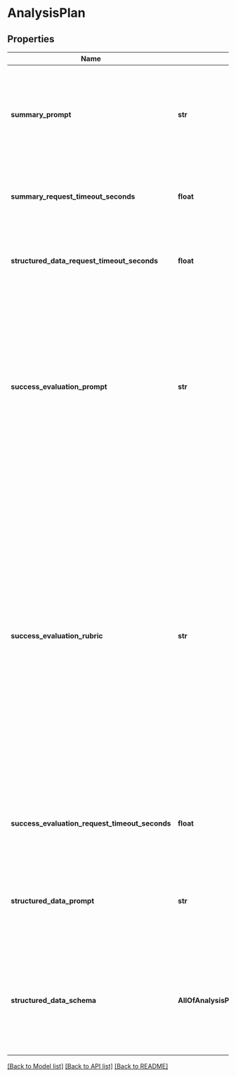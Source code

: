 # AnalysisPlan

## Properties
Name | Type | Description | Notes
------------ | ------------- | ------------- | -------------
**summary_prompt** | **str** | This is the prompt that&#x27;s used to summarize the call. The output is stored in &#x60;call.analysis.summary&#x60;.  Default is \&quot;You are an expert note-taker. You will be given a transcript of a call. Summarize the call in 2-3 sentences. DO NOT return anything except the summary.\&quot;.  Set to &#x27;&#x27; or &#x27;off&#x27; to disable. | [optional] 
**summary_request_timeout_seconds** | **float** | This is how long the request is tried before giving up. When request times out, &#x60;call.analysis.summary&#x60; will be empty. Increasing this timeout will delay the end of call report.  Default is 5 seconds. | [optional] 
**structured_data_request_timeout_seconds** | **float** | This is how long the request is tried before giving up. When request times out, &#x60;call.analysis.structuredData&#x60; will be empty. Increasing this timeout will delay the end of call report.  Default is 5 seconds. | [optional] 
**success_evaluation_prompt** | **str** | This is the prompt that&#x27;s used to evaluate if the call was successful. The output is stored in &#x60;call.analysis.successEvaluation&#x60;.  Default is \&quot;You are an expert call evaluator. You will be given a transcript of a call and the system prompt of the AI participant. Determine if the call was successful based on the objectives inferred from the system prompt. DO NOT return anything except the result.\&quot;.  Set to &#x27;&#x27; or &#x27;off&#x27; to disable.  You can use this standalone or in combination with &#x60;successEvaluationRubric&#x60;. If both are provided, they are concatenated into appropriate instructions. | [optional] 
**success_evaluation_rubric** | **str** | This enforces the rubric of the evaluation. The output is stored in &#x60;call.analysis.successEvaluation&#x60;.  Options include: - &#x27;NumericScale&#x27;: A scale of 1 to 10. - &#x27;DescriptiveScale&#x27;: A scale of Excellent, Good, Fair, Poor. - &#x27;Checklist&#x27;: A checklist of criteria and their status. - &#x27;Matrix&#x27;: A grid that evaluates multiple criteria across different performance levels. - &#x27;PercentageScale&#x27;: A scale of 0% to 100%. - &#x27;LikertScale&#x27;: A scale of Strongly Agree, Agree, Neutral, Disagree, Strongly Disagree. - &#x27;AutomaticRubric&#x27;: Automatically break down evaluation into several criteria, each with its own score. - &#x27;PassFail&#x27;: A simple &#x27;true&#x27; if call passed, &#x27;false&#x27; if not.  For &#x27;Checklist&#x27; and &#x27;Matrix&#x27;, provide the criteria in &#x60;successEvaluationPrompt&#x60;.  Default is &#x27;PassFail&#x27; if &#x60;successEvaluationPrompt&#x60; is not provided, and null if &#x60;successEvaluationPrompt&#x60; is provided.  You can use this standalone or in combination with &#x60;successEvaluationPrompt&#x60;. If both are provided, they are concatenated into appropriate instructions. | [optional] 
**success_evaluation_request_timeout_seconds** | **float** | This is how long the request is tried before giving up. When request times out, &#x60;call.analysis.successEvaluation&#x60; will be empty. Increasing this timeout will delay the end of call report.  Default is 5 seconds. | [optional] 
**structured_data_prompt** | **str** | This is the prompt that&#x27;s used to extract structured data from the call. The output is stored in &#x60;call.analysis.structuredData&#x60;.  Disabled by default.  You can use this standalone or in combination with &#x60;structuredDataSchema&#x60;. If both are provided, they are concatenated into appropriate instructions. | [optional] 
**structured_data_schema** | **AllOfAnalysisPlanStructuredDataSchema** | This enforces the schema of the structured data. This output is stored in &#x60;call.analysis.structuredData&#x60;.  Complete guide on JSON Schema can be found [here](https://ajv.js.org/json-schema.html#json-data-type).  Disabled by default.  You can use this standalone or in combination with &#x60;structuredDataPrompt&#x60;. If both are provided, they are concatenated into appropriate instructions. | [optional] 

[[Back to Model list]](../README.md#documentation-for-models) [[Back to API list]](../README.md#documentation-for-api-endpoints) [[Back to README]](../README.md)

